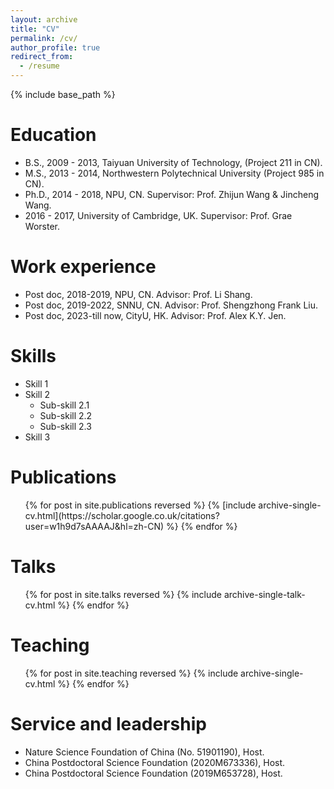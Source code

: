 ```yaml
---
layout: archive
title: "CV"
permalink: /cv/
author_profile: true
redirect_from:
  - /resume
---
```


{% include base_path %}

Education
======
* B.S.,   2009 - 2013, Taiyuan University of Technology, (Project 211 in CN).
* M.S.,   2013 - 2014, Northwestern Polytechnical University (Project 985 in CN).
* Ph.D.,   2014 - 2018, NPU, CN. Supervisor: Prof. Zhijun Wang & Jincheng Wang.
* 2016 - 2017, University of Cambridge, UK. Supervisor: Prof. Grae Worster.


Work experience
======
* Post doc, 2018-2019, NPU, CN. Advisor: Prof. Li Shang. 
* Post doc, 2019-2022, SNNU, CN. Advisor: Prof. Shengzhong Frank Liu.
* Post doc, 2023-till now, CityU, HK. Advisor: Prof. Alex K.Y. Jen.

  
Skills
======
* Skill 1
* Skill 2
  * Sub-skill 2.1
  * Sub-skill 2.2
  * Sub-skill 2.3
* Skill 3

Publications
======
  <ul>{% for post in site.publications reversed %}
    {% [include archive-single-cv.html](https://scholar.google.co.uk/citations?user=w1h9d7sAAAAJ&hl=zh-CN) %}
  {% endfor %}</ul>
  
Talks
======
  <ul>{% for post in site.talks reversed %}
    {% include archive-single-talk-cv.html  %}
  {% endfor %}</ul>
  
Teaching
======
  <ul>{% for post in site.teaching reversed %}
    {% include archive-single-cv.html %}
  {% endfor %}</ul>
  
Service and leadership
======
* Nature Science Foundation of China (No. 51901190), Host.
* China Postdoctoral Science Foundation (2020M673336), Host.
* China Postdoctoral Science Foundation (2019M653728), Host.
